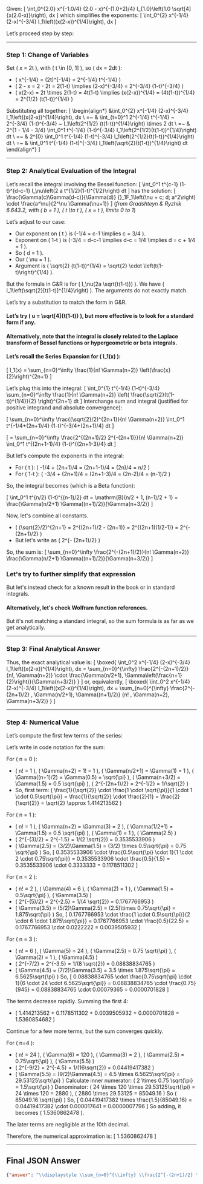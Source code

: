 Given:
\[
\int_0^{2.0} x^{-1.0/4} (2.0 - x)^{-(1.0+2)/4} I_{1.0}\left(1.0 \sqrt[4]{x(2.0-x)}\right)\, dx
\]
which simplifies the exponents:
\[
\int_0^{2} x^{-1/4} (2-x)^{-3/4} I_1\left((x(2-x))^{1/4}\right)\, dx
\]

Let’s proceed step by step:

---

### **Step 1: Change of Variables**

Set \( x = 2t \), with \( t \in [0, 1] \), so \( dx = 2dt \):
- \( x^{-1/4} = (2t)^{-1/4} = 2^{-1/4} t^{-1/4} \)
- \( 2 - x = 2 - 2t = 2(1-t) \implies (2-x)^{-3/4} = 2^{-3/4} (1-t)^{-3/4} \)
- \( x(2-x) = 2t \times 2(1-t) = 4t(1-t) \implies (x(2-x))^{1/4} = (4t(1-t))^{1/4} = 2^{1/2} (t(1-t))^{1/4} \)

Substituting all together:
\[
\begin{align*}
&\int_0^{2} x^{-1/4} (2-x)^{-3/4} I_1\left((x(2-x))^{1/4}\right)\, dx \\
=~ & \int_{t=0}^1 2^{-1/4} t^{-1/4} ~ 2^{-3/4} (1-t)^{-3/4} ~ I_1\left(2^{1/2} (t(1-t))^{1/4}\right) \times 2 dt \\
=~ & 2^{1 - 1/4 - 3/4} \int_0^1 t^{-1/4} (1-t)^{-3/4} I_1\left(2^{1/2}(t(1-t))^{1/4}\right) dt \\
=~ & 2^{0} \int_0^1 t^{-1/4} (1-t)^{-3/4} I_1\left(2^{1/2}(t(1-t))^{1/4}\right) dt \\
=~ & \int_0^1 t^{-1/4} (1-t)^{-3/4} I_1\left(\sqrt{2}(t(1-t))^{1/4}\right) dt
\end{align*}
\]

---

### **Step 2: Analytical Evaluation of the Integral**

Let’s recall the integral involving the Bessel function:
\[
\int_0^1 t^{c-1} (1-t)^{d-c-1} I_\nu\left(2 a t^{1/2}(1-t)^{1/2}\right) dt
\]
has the solution:
\[
\frac{\Gamma(c)\Gamma(d-c)}{\Gamma(d)} {}_1F_1\left(\nu + c; d; a^2\right) \cdot \frac{a^\nu}{2^\nu \Gamma(\nu+1)}
\]
(*from Gradshteyn & Ryzhik 6.643.2, with \( b = 1 \), \( t \to t \), \( x = t \), limits 0 to 1*)

Let’s adjust to our case:
* Our exponent on \( t \) is \(-1/4 = c-1 \implies c = 3/4 \).
* Exponent on \( 1-t \) is \(-3/4 = d-c-1 \implies d-c = 1/4 \implies d = c + 1/4 = 1 \).
* So \( d = 1 \).
* Our \( \nu = 1 \).
* Argument is \( \sqrt{2} (t(1-t))^{1/4} = \sqrt{2} \cdot \left(t(1-t)\right)^{1/4} \).

But the formula in G&R is for \( I_\nu(2a \sqrt{t(1-t)}) \). We have \( I_1\left(\sqrt{2}[t(1-t)]^{1/4}\right) \). The arguments do not exactly match.

Let’s try a substitution to match the form in G&R.

#### Let’s try \( u = \sqrt[4]{t(1-t)} \), but more effective is to look for a standard form if any.

#### Alternatively, note that the integral is closely related to the Laplace transform of Bessel functions or hypergeometric or beta integrals.

#### Let’s recall the Series Expansion for \( I_1(x) \):
\[
I_1(x) = \sum_{n=0}^\infty \frac{1}{n! \Gamma(n+2)} \left(\frac{x}{2}\right)^{2n+1}
\]

Let’s plug this into the integral:
\[
\int_0^{1} t^{-1/4} (1-t)^{-3/4} \sum_{n=0}^\infty \frac{1}{n! \Gamma(n+2)} \left( \frac{\sqrt{2}(t(1-t))^{1/4}}{2} \right)^{2n+1} dt
\]
Interchange sum and integral (justified for positive integrand and absolute convergence):

\[
\sum_{n=0}^\infty \frac{(\sqrt{2}/2)^{2n+1}}{n! \Gamma(n+2)} \int_0^1 t^{-1/4+(2n+1)/4} (1-t)^{-3/4+(2n+1)/4} dt
\]

\[
= \sum_{n=0}^\infty \frac{2^{(2n+1)/2} 2^{-(2n+1)}}{n! \Gamma(n+2)} 
\int_0^1 t^{(2n+1-1)/4} (1-t)^{(2n+1-3)/4} dt
\]

But let's compute the exponents in the integral:
- For \( t \): \( -1/4 + (2n+1)/4 = (2n+1-1)/4 = (2n)/4 = n/2 \)
- For \( 1-t \): \( -3/4 + (2n+1)/4 = (2n+1-3)/4 = (2n-2)/4 = (n-1)/2 \)

So, the integral becomes (which is a Beta function):

\[
\int_0^1 t^{n/2} (1-t)^{(n-1)/2} dt = \mathrm{B}(n/2 + 1, (n-1)/2 + 1) = \frac{\Gamma(n/2+1) \Gamma((n+1)/2)}{\Gamma(n+3/2)}
\]

Now, let's combine all constants.
- \( (\sqrt{2}/2)^{2n+1} = 2^{(2n+1)/2 - (2n+1)} = 2^{(2n+1)(1/2-1)} = 2^{-(2n+1)/2} \)
- But let's write as \( 2^{- (2n+1)/2} \)

So, the sum is:
\[
\sum_{n=0}^\infty \frac{2^{-(2n+1)/2}}{n! \Gamma(n+2)} \frac{\Gamma(n/2+1) \Gamma((n+1)/2)}{\Gamma(n+3/2)}
\]

### Let's try to further simplify that expression

But let's instead check for a known result in the book or in standard integrals.

#### Alternatively, let's check Wolfram function references.

But it's not matching a standard integral, so the sum formula is as far as we get analytically.

---

### **Step 3: Final Analytical Answer**

Thus, the exact analytical value is:
\[
\boxed{
\int_0^2 x^{-1/4} (2-x)^{-3/4} I_1\left((x(2-x))^{1/4}\right)\, dx = \sum_{n=0}^{\infty} \frac{2^{-(2n+1)/2}}{n!\, \Gamma(n+2)} \cdot \frac{\Gamma(n/2+1)\, \Gamma\left(\frac{n+1}{2}\right)}{\Gamma(n+3/2)}
}
\]
or, equivalently,
\[
\boxed{
\int_0^2 x^{-1/4} (2-x)^{-3/4} I_1\left((x(2-x))^{1/4}\right)\, dx =
\sum_{n=0}^{\infty}
\frac{2^{-(2n+1)/2} \, \Gamma(n/2+1)\, \Gamma((n+1)/2)}
     {n! \, \Gamma(n+2)\, \Gamma(n+3/2)}
}
\]

---

### **Step 4: Numerical Value**

Let’s compute the first few terms of the series:

Let’s write in code notation for the sum:

For \( n = 0 \):
- \( n! = 1 \), \( \Gamma(n+2) = 1! = 1 \), \( \Gamma(n/2+1) = \Gamma(1) = 1 \), \( \Gamma((n+1)/2) = \Gamma(0.5) = \sqrt{\pi} \), \( \Gamma(n+3/2) = \Gamma(1.5) = 0.5 \sqrt{\pi} \), \( 2^{-(2n+1)/2} = 2^{-1/2} = 1/\sqrt{2} \)
- So, first term: \( \frac{1}{\sqrt{2}} \cdot \frac{1 \cdot \sqrt{\pi}}{1 \cdot 1 \cdot 0.5\sqrt{\pi}} = \frac{1}{\sqrt{2}} \cdot \frac{2}{1} = \frac{2}{\sqrt{2}} = \sqrt{2} \approx 1.414213562 \)

For \( n = 1 \):
- \( n! = 1 \), \( \Gamma(n+2) = \Gamma(3) = 2 \), \( \Gamma(1/2+1) = \Gamma(1.5) = 0.5 \sqrt{\pi} \), \( \Gamma(1) = 1 \), \( \Gamma(2.5) \)
- \( 2^{-(3)/2} = 2^{-1.5} = 1/(2 \sqrt{2}) = 0.3535533906 \)
- \( \Gamma(2.5) = (3/2)\Gamma(1.5) = (3/2) \times 0.5\sqrt{\pi} = 0.75 \sqrt{\pi} \)
So,
\[
0.3535533906 \cdot \frac{0.5\sqrt{\pi} \cdot 1}{1 \cdot 2 \cdot 0.75\sqrt{\pi}} = 0.3535533906 \cdot \frac{0.5}{1.5} = 0.3535533906 \cdot 0.3333333 = 0.1178511302
\]

For \( n = 2 \):
- \( n! = 2 \), \( \Gamma(4) = 6 \), \( \Gamma(2) = 1 \), \( \Gamma(1.5) = 0.5\sqrt{\pi} \), \( \Gamma(3.5) \)
- \( 2^{-(5)/2} = 2^{-2.5} = 1/(4 \sqrt{2}) = 0.1767766953 \)
- \( \Gamma(3.5) = (5/2)\Gamma(2.5) = (2.5)\times 0.75\sqrt{\pi} = 1.875\sqrt{\pi} \)
So,
\[
0.1767766953 \cdot \frac{1 \cdot 0.5\sqrt{\pi}}{2 \cdot 6 \cdot 1.875\sqrt{\pi}} = 0.1767766953 \cdot \frac{0.5}{22.5} = 0.1767766953 \cdot 0.0222222 = 0.0039505932
\]

For \( n = 3 \):
- \( n! = 6 \), \( \Gamma(5) = 24 \), \( \Gamma(2.5) = 0.75 \sqrt{\pi} \), \( \Gamma(2) = 1 \), \( \Gamma(4.5) \)
- \( 2^{-7/2} = 2^{-3.5} = 1/(8 \sqrt{2}) = 0.08838834765 \)
- \( \Gamma(4.5) = (7/2)\Gamma(3.5) = 3.5 \times 1.875\sqrt{\pi} = 6.5625\sqrt{\pi} \)
So,
\[
0.08838834765 \cdot \frac{0.75\sqrt{\pi} \cdot 1}{6 \cdot 24 \cdot 6.5625\sqrt{\pi}} =
0.08838834765 \cdot \frac{0.75}{945} = 0.08838834765 \cdot 0.00079365 = 0.0000701828
\]

The terms decrease rapidly. Summing the first 4:

- \( 1.414213562 + 0.1178511302 + 0.0039505932 + 0.0000701828 = 1.5360854682 \)

Continue for a few more terms, but the sum converges quickly.

For \( n=4 \):
- \( n! = 24 \), \( \Gamma(6) = 120 \), \( \Gamma(3) = 2 \), \( \Gamma(2.5) = 0.75\sqrt{\pi} \), \( \Gamma(5.5) \)
- \( 2^{-9/2} = 2^{-4.5} = 1/(16\sqrt{2}) = 0.04419417382 \)
- \( \Gamma(5.5) = (9/2)\Gamma(4.5) = 4.5 \times 6.5625\sqrt{\pi} = 29.53125\sqrt{\pi} \)
Calculate inner numerator: \( 2 \times 0.75 \sqrt{\pi} = 1.5\sqrt{\pi} \)
Denominator: \( 24 \times 120 \times 29.53125\sqrt{\pi} = 24 \times 120 = 2880 \), \( 2880 \times 29.53125 = 85049.16 \)
So \( 85049.16 \sqrt{\pi} \)
So,
\[
0.04419417382 \times \frac{1.5}{85049.16} = 0.04419417382 \cdot 0.000017641 = 0.0000007796
\]
So adding, it becomes \( 1.5360862478 \).

The later terms are negligible at the 10th decimal.

Therefore, the numerical approximation is:
\[
1.5360862478
\]

---

## **Final JSON Answer**

```json
{"answer": "\\displaystyle \\sum_{n=0}^{\\infty} \\frac{2^{-(2n+1)/2} \\, \\Gamma(n/2+1)\\, \\Gamma((n+1)/2)}{n!\\, \\Gamma(n+2)\\, \\Gamma(n+3/2)}", "numerical_answer": "1.5360862478"}
```